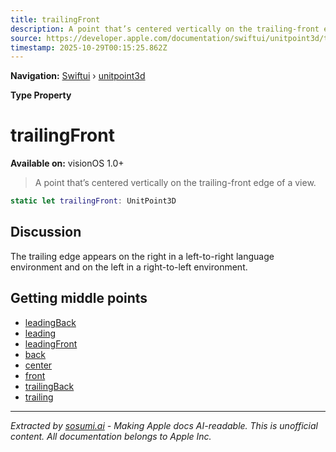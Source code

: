 ```yaml
---
title: trailingFront
description: A point that’s centered vertically on the trailing-front edge of a view.
source: https://developer.apple.com/documentation/swiftui/unitpoint3d/trailingfront
timestamp: 2025-10-29T00:15:25.862Z
---
```


**Navigation:** [Swiftui](/documentation/swiftui) › [unitpoint3d](/documentation/swiftui/unitpoint3d)

**Type Property**

# trailingFront

**Available on:** visionOS 1.0+

> A point that’s centered vertically on the trailing-front edge of a view.

```swift
static let trailingFront: UnitPoint3D
```

## Discussion

The trailing edge appears on the right in a left-to-right language environment and on the left in a right-to-left environment.

## Getting middle points

- [leadingBack](/documentation/swiftui/unitpoint3d/leadingback)
- [leading](/documentation/swiftui/unitpoint3d/leading)
- [leadingFront](/documentation/swiftui/unitpoint3d/leadingfront)
- [back](/documentation/swiftui/unitpoint3d/back)
- [center](/documentation/swiftui/unitpoint3d/center)
- [front](/documentation/swiftui/unitpoint3d/front)
- [trailingBack](/documentation/swiftui/unitpoint3d/trailingback)
- [trailing](/documentation/swiftui/unitpoint3d/trailing)

---

*Extracted by [sosumi.ai](https://sosumi.ai) - Making Apple docs AI-readable.*
*This is unofficial content. All documentation belongs to Apple Inc.*
